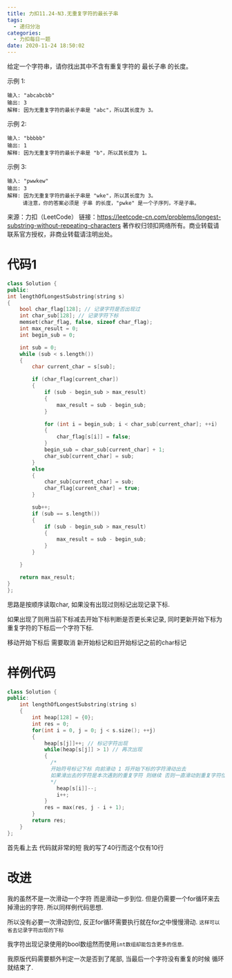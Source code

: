 ```yaml
---
title: 力扣11.24-N3.无重复字符的最长子串
tags:
  - 递归分治
categories:
  - 力扣每日一题
date: 2020-11-24 18:50:02
---
```


给定一个字符串，请你找出其中不含有重复字符的 最长子串 的长度。

示例 1:
```
输入: "abcabcbb"
输出: 3 
解释: 因为无重复字符的最长子串是 "abc"，所以其长度为 3。
```
示例 2:
```
输入: "bbbbb"
输出: 1
解释: 因为无重复字符的最长子串是 "b"，所以其长度为 1。
```
示例 3:
```
输入: "pwwkew"
输出: 3
解释: 因为无重复字符的最长子串是 "wke"，所以其长度为 3。
     请注意，你的答案必须是 子串 的长度，"pwke" 是一个子序列，不是子串。
```
来源：力扣（LeetCode）
链接：https://leetcode-cn.com/problems/longest-substring-without-repeating-characters
著作权归领扣网络所有。商业转载请联系官方授权，非商业转载请注明出处。

# 代码1
```c++
class Solution {
public:
int lengthOfLongestSubstring(string s)
{
    bool char_flag[128]; // 记录字符是否出现过
    int char_sub[128]; // 记录字符下标
    memset(char_flag, false, sizeof char_flag);
    int max_result = 0;
    int begin_sub = 0;

    int sub = 0;
    while (sub < s.length())
    {
        char current_char = s[sub];

        if (char_flag[current_char])
        {
            if (sub - begin_sub > max_result)
            {
                max_result = sub - begin_sub;
            }

            for (int i = begin_sub; i < char_sub[current_char]; ++i)
            {
                char_flag[s[i]] = false;
            }
            begin_sub = char_sub[current_char] + 1;
            char_sub[current_char] = sub;
        }
        else
        {
            char_sub[current_char] = sub;
            char_flag[current_char] = true;
        }

        sub++;
        if (sub == s.length())
        {
            if (sub - begin_sub > max_result)
            {
                max_result = sub - begin_sub;
            }
        }

    }

    return max_result;
}
};
```

思路是按顺序读取char, 如果没有出现过则标记出现记录下标.

如果出现了则用当前下标减去开始下标判断是否更长来记录, 同时更新开始下标为重复字符的下标后一个字符下标.

移动开始下标后 需要取消 新开始标记和旧开始标记之前的char标记


# 样例代码

```c++
class Solution {
public:
    int lengthOfLongestSubstring(string s)
    {
        int heap[128] = {0};
        int res = 0;
        for(int i = 0, j = 0; j < s.size(); ++j)
        {
            heap[s[j]]++; // 标记字符出现
            while(heap[s[j]] > 1) // 再次出现
            {
              /*
              开始符号标记下标 向前滑动 1 将开始下标的字符滑动出去
              如果滑出去的字符是本次遇到的重复字符 则继续 否则一直滑动到重复字符位置
              */
                heap[s[i]]--;
                i++;
            }
            res = max(res, j - i + 1);
        }
        return res;
    }
};
```

首先看上去 代码就非常的短 我的写了40行而这个仅有10行

# 改进

我的虽然不是一次滑动一个字符 而是滑动一步到位. 但是仍需要一个for循环来去掉滑出的字符. 所以同样例代码思想.

所以没有必要一次滑动到位, 反正for循环需要执行就在for之中慢慢滑动. `这样可以省去记录字符出现的下标`

我字符出现记录使用的bool数组然而使用`int数组却能包含更多的信息`.

我原版代码需要额外判定一次是否到了尾部, 当最后一个字符没有重复的时候 循环就结束了.